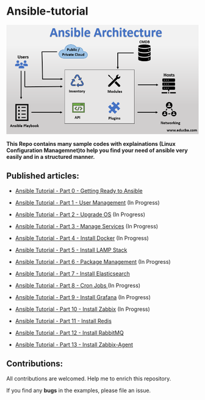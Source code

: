 # Ansible-tutorial

<p align="center">
 <img alt="Ansible Logo" src="image/ansible-architecture.png">
</p>

**This Repo contains many sample codes with explainations (Linux Configuration Managemnet)to help you find your need of ansible very easily and in a structured manner.**

## Published articles:

 - [Ansible Tutorial - Part 0 - Getting Ready to Ansible]()

 - [Ansible Tutorial - Part 1 - User Management]() (In Progress)

 - [Ansible Tutorial - Part 2 - Upgrade OS]() (In Progress)
 
 - [Ansible Tutorial - Part 3 - Manage Services]() (In Progress)

 - [Ansible Tutorial - Part 4 - Install Docker]() (In Progress)
 
 - [Ansible Tutorial - Part 5 - Install LAMP Stack]()

 - [Ansible Tutorial - Part 6 - Package Management]() (In Progress)

 - [Ansible Tutorial - Part 7 - Install Elasticsearch]()
 
 - [Ansible Tutorial - Part 8 - Cron Jobs ]() (In Progress)
 
 - [Ansible Tutorial - Part 9 - Install Grafana]() (In Progress)

 - [Ansible Tutorial - Part 10 - Install Zabbix]() (In Progress)
 
 - [Ansible Tutorial - Part 11 - Install Redis]()

 - [Ansible Tutorial - Part 12 - Install RabbitMQ]() 
 
 - [Ansible Tutorial - Part 13 - Install Zabbix-Agent]() 
 

## Contributions:

All contributions are welcomed. Help me to enrich this repository.

If you find any **bugs** in the examples, please file an issue.
